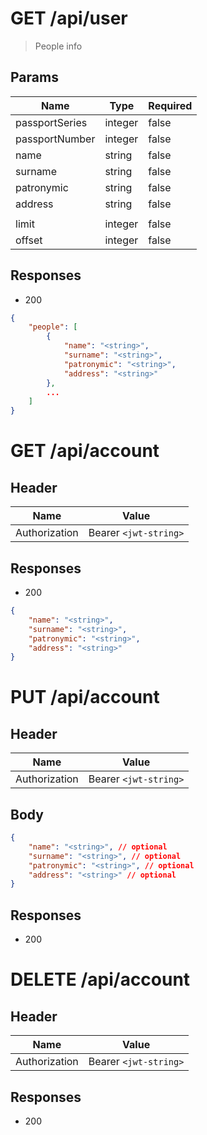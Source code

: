 <!-- User -->
<!-- --------------------------------------------------------------------- -->

# GET /api/user 
> People info

## Params

| Name | Type | Required |
| ---- | ---- | -------- |
| passportSeries | integer | false |
| passportNumber | integer | false |
| name | string | false |
| surname | string | false |
| patronymic | string | false |
| address | string | false |
| | | |
| limit | integer | false |
| offset | integer | false |

## Responses
- 200
```json
{
    "people": [ 
        {
            "name": "<string>",
            "surname": "<string>",
            "patronymic": "<string>",
            "address": "<string>"
        },
        ...
    ]
}
```

<!-- --------------------------------------------------------------------- -->

# GET /api/account

## Header

| Name | Value |
| ---- | ----- | 
| Authorization | Bearer `<jwt-string>` |

## Responses
- 200
```json
{
    "name": "<string>", 
    "surname": "<string>", 
    "patronymic": "<string>", 
    "address": "<string>" 
}
```

# PUT /api/account

## Header

| Name | Value |
| ---- | ----- | 
| Authorization | Bearer `<jwt-string>` |

## Body
```json
{
    "name": "<string>", // optional
    "surname": "<string>", // optional
    "patronymic": "<string>", // optional
    "address": "<string>" // optional
}
```

## Responses
- 200

# DELETE /api/account

## Header

| Name | Value |
| ---- | ----- | 
| Authorization | Bearer `<jwt-string>` |

## Responses
- 200
  
